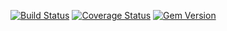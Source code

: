 [![Build Status](https://travis-ci.org/vprokopchuk256/mv-test.svg)](https://travis-ci.org/vprokopchuk256/mv-test)
[![Coverage Status](https://coveralls.io/repos/vprokopchuk256/mv-test/badge.png?branch=master)](https://coveralls.io/r/vprokopchuk256/mv-test?branch=master)
[![Gem Version](https://badge.fury.io/rb/mv-test.svg)](http://badge.fury.io/rb/mv-test)

